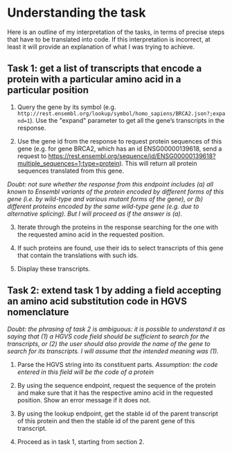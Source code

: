 # Understanding the task

Here is an outline of my interpretation of the tasks, in terms of precise steps that have to be translated into code. If this interpretation is incorrect, at least it will provide an explanation of what I was trying to achieve.

## Task 1: get a list of transcripts that encode a protein with a particular amino acid in a particular position

1. Query the gene by its symbol (e.g. `http://rest.ensembl.org/lookup/symbol/homo_sapiens/BRCA2.json?;expand=1`). Use the "expand" parameter to get all the gene’s transcripts in the response.

2. Use the gene id from the response to request protein sequences of this gene (e.g. for gene BRCA2, which has an id ENSG00000139618, send a request to https://rest.ensembl.org/sequence/id/ENSG00000139618?multiple_sequences=1;type=protein). This will return all protein sequences translated from this gene.

_*Doubt*: not sure whether the response from this endpoint includes (a) all known to Ensembl variants of the protein encoded by different forms of this gene (i.e. by wild-type and various mutant forms of the gene), or (b) different proteins encoded by the same wild-type gene (e.g. due to alternative splicing). But I will proceed as if the answer is (a)._

3. Iterate through the proteins in the response searching for the one with the requested amino acid in the requested position.

4. If such proteins are found, use their ids to select transcripts of this gene that contain the translations with such ids.

5. Display these transcripts.

## Task 2: extend task 1 by adding a field accepting an amino acid substitution code in HGVS nomenclature

_*Doubt*: the phrasing of task 2 is ambiguous: it is possible to understand it as saying that (1) a HGVS code field should be sufficient to search for the transcripts, or (2) the user should also provide the name of the gene to search for its transcripts. I will assume that the intended meaning was (1)._

1. Parse the HGVS string into its constituent parts. _Assumption: the code entered in this field will be the code of a protein_

2. By using the sequence endpoint, request the sequence of the protein and make sure that it has the respective amino acid in the requested position. Show an error message if it does not.

3. By using the lookup endpoint, get the stable id of the parent transcript of this protein and then the stable id of the parent gene of this transcript.

4. Proceed as in task 1, starting from section 2.
